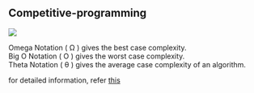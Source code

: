 ## Competitive-programming

<img src="https://user-images.githubusercontent.com/47412487/83971561-93e80180-a8f9-11ea-8a1f-cb6b31d7b2d5.PNG">

Omega Notation ( Ω ) gives the best case complexity. <br>
Big O Notation ( O ) gives the worst case complexity. <br>
Theta Notation ( θ ) gives the average case complexity of an algorithm.

for detailed information, refer <a href="https://github.com/Shaleengovil25/Practice-Codes/blob/master/Searching%20and%20Sorting/Summary.md">this</a>
